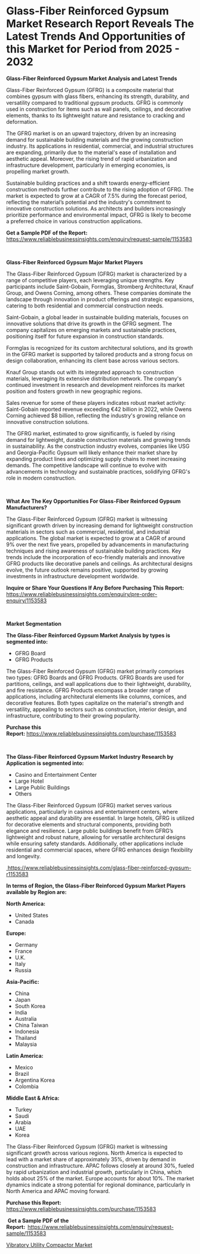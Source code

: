 <p><h1>Glass-Fiber Reinforced Gypsum Market Research Report Reveals The Latest Trends And Opportunities of this Market for Period from 2025 - 2032</h1></p><p><strong>Glass-Fiber Reinforced Gypsum Market Analysis and Latest Trends</strong></p>
<p><p>Glass-Fiber Reinforced Gypsum (GFRG) is a composite material that combines gypsum with glass fibers, enhancing its strength, durability, and versatility compared to traditional gypsum products. GFRG is commonly used in construction for items such as wall panels, ceilings, and decorative elements, thanks to its lightweight nature and resistance to cracking and deformation.</p><p>The GFRG market is on an upward trajectory, driven by an increasing demand for sustainable building materials and the growing construction industry. Its applications in residential, commercial, and industrial structures are expanding, primarily due to the material's ease of installation and aesthetic appeal. Moreover, the rising trend of rapid urbanization and infrastructure development, particularly in emerging economies, is propelling market growth.</p><p>Sustainable building practices and a shift towards energy-efficient construction methods further contribute to the rising adoption of GFRG. The market is expected to grow at a CAGR of 7.5% during the forecast period, reflecting the material’s potential and the industry's commitment to innovative construction solutions. As architects and builders increasingly prioritize performance and environmental impact, GFRG is likely to become a preferred choice in various construction applications.</p></p>
<p><strong>Get a Sample PDF of the Report:&nbsp;</strong> <a href="https://www.reliablebusinessinsights.com/enquiry/request-sample/1153583?utm_campaign=2789&utm_medium=2&utm_source=Github&utm_content=ia&utm_term=22032025&utm_id=glass-fiber-reinforced-gypsum">https://www.reliablebusinessinsights.com/enquiry/request-sample/1153583</a></p>
<p>&nbsp;</p>
<p><strong>Glass-Fiber Reinforced Gypsum Major Market Players</strong></p>
<p><p>The Glass-Fiber Reinforced Gypsum (GFRG) market is characterized by a range of competitive players, each leveraging unique strengths. Key participants include Saint-Gobain, Formglas, Stromberg Architectural, Knauf Group, and Owens Corning, among others. These companies dominate the landscape through innovation in product offerings and strategic expansions, catering to both residential and commercial construction needs.</p><p>Saint-Gobain, a global leader in sustainable building materials, focuses on innovative solutions that drive its growth in the GFRG segment. The company capitalizes on emerging markets and sustainable practices, positioning itself for future expansion in construction standards.</p><p>Formglas is recognized for its custom architectural solutions, and its growth in the GFRG market is supported by tailored products and a strong focus on design collaboration, enhancing its client base across various sectors.</p><p>Knauf Group stands out with its integrated approach to construction materials, leveraging its extensive distribution network. The company's continued investment in research and development reinforces its market position and fosters growth in new geographic regions.</p><p>Sales revenue for some of these players indicates robust market activity: Saint-Gobain reported revenue exceeding €42 billion in 2022, while Owens Corning achieved $8 billion, reflecting the industry's growing reliance on innovative construction solutions. </p><p>The GFRG market, estimated to grow significantly, is fueled by rising demand for lightweight, durable construction materials and growing trends in sustainability. As the construction industry evolves, companies like USG and Georgia-Pacific Gypsum will likely enhance their market share by expanding product lines and optimizing supply chains to meet increasing demands. The competitive landscape will continue to evolve with advancements in technology and sustainable practices, solidifying GFRG's role in modern construction.</p></p>
<p>&nbsp;</p>
<p><strong>What Are The Key Opportunities For Glass-Fiber Reinforced Gypsum Manufacturers?</strong></p>
<p><p>The Glass-Fiber Reinforced Gypsum (GFRG) market is witnessing significant growth driven by increasing demand for lightweight construction materials in sectors such as commercial, residential, and industrial applications. The global market is expected to grow at a CAGR of around 9% over the next five years, propelled by advancements in manufacturing techniques and rising awareness of sustainable building practices. Key trends include the incorporation of eco-friendly materials and innovative GFRG products like decorative panels and ceilings. As architectural designs evolve, the future outlook remains positive, supported by growing investments in infrastructure development worldwide.</p></p>
<p><strong>Inquire or Share Your Questions If Any Before Purchasing This Report:</strong> <a href="https://www.reliablebusinessinsights.com/enquiry/pre-order-enquiry/1153583?utm_campaign=2789&utm_medium=2&utm_source=Github&utm_content=ia&utm_term=22032025&utm_id=glass-fiber-reinforced-gypsum">https://www.reliablebusinessinsights.com/enquiry/pre-order-enquiry/1153583</a></p>
<p>&nbsp;</p>
<p><strong>Market Segmentation</strong></p>
<p><strong>The Glass-Fiber Reinforced Gypsum Market Analysis by types is segmented into:</strong></p>
<p><ul><li>GFRG Board</li><li>GFRG Products</li></ul></p>
<p><p>The Glass-Fiber Reinforced Gypsum (GFRG) market primarily comprises two types: GFRG Boards and GFRG Products. GFRG Boards are used for partitions, ceilings, and wall applications due to their lightweight, durability, and fire resistance. GFRG Products encompass a broader range of applications, including architectural elements like columns, cornices, and decorative features. Both types capitalize on the material's strength and versatility, appealing to sectors such as construction, interior design, and infrastructure, contributing to their growing popularity.</p></p>
<p><strong>Purchase this Report:&nbsp;</strong><a href="https://www.reliablebusinessinsights.com/purchase/1153583?utm_campaign=2789&utm_medium=2&utm_source=Github&utm_content=ia&utm_term=22032025&utm_id=glass-fiber-reinforced-gypsum">https://www.reliablebusinessinsights.com/purchase/1153583</a></p>
<p>&nbsp;</p>
<p><strong>The Glass-Fiber Reinforced Gypsum Market Industry Research by Application is segmented into:</strong></p>
<p><ul><li>Casino and Entertainment Center</li><li>Large Hotel</li><li>Large Public Buildings</li><li>Others</li></ul></p>
<p><p>The Glass-Fiber Reinforced Gypsum (GFRG) market serves various applications, particularly in casinos and entertainment centers, where aesthetic appeal and durability are essential. In large hotels, GFRG is utilized for decorative elements and structural components, providing both elegance and resilience. Large public buildings benefit from GFRG’s lightweight and robust nature, allowing for versatile architectural designs while ensuring safety standards. Additionally, other applications include residential and commercial spaces, where GFRG enhances design flexibility and longevity.</p></p>
<p><a href="https://www.reliablebusinessinsights.com/glass-fiber-reinforced-gypsum-r1153583?utm_campaign=2789&utm_medium=2&utm_source=Github&utm_content=ia&utm_term=22032025&utm_id=glass-fiber-reinforced-gypsum">&nbsp;https://www.reliablebusinessinsights.com/glass-fiber-reinforced-gypsum-r1153583</a></p>
<p><strong>In terms of Region, the Glass-Fiber Reinforced Gypsum Market Players available by Region are:</strong></p>
<p>
    <p> <strong> North America: </strong>
        <ul>
            <li>United States</li>
            <li>Canada</li>
        </ul>
        </p> 
    <p> <strong> Europe: </strong>
        <ul>
            <li>Germany</li>
            <li>France</li>
            <li>U.K.</li>
            <li>Italy</li>
            <li>Russia</li>
        </ul>
        </p> 
    <p> <strong> Asia-Pacific: </strong>
        <ul>
            <li>China</li>
            <li>Japan</li>
            <li>South Korea</li>
            <li>India</li>
            <li>Australia</li>
            <li>China Taiwan</li>
            <li>Indonesia</li>
            <li>Thailand</li>
            <li>Malaysia</li>
        </ul>
        </p> 
    <p> <strong> Latin America: </strong>
        <ul>
            <li>Mexico</li>
            <li>Brazil</li>
            <li>Argentina Korea</li>
            <li>Colombia</li>
        </ul>
        </p> 
    <p> <strong> Middle East & Africa: </strong>
        <ul>
            <li>Turkey</li>
            <li>Saudi</li>
            <li>Arabia</li>
            <li>UAE</li>
            <li>Korea</li>
        </ul>
    </p>
    </p>
<p><p>The Glass-Fiber Reinforced Gypsum (GFRG) market is witnessing significant growth across various regions. North America is expected to lead with a market share of approximately 35%, driven by demand in construction and infrastructure. APAC follows closely at around 30%, fueled by rapid urbanization and industrial growth, particularly in China, which holds about 25% of the market. Europe accounts for about 10%. The market dynamics indicate a strong potential for regional dominance, particularly in North America and APAC moving forward.</p></p>
<p><strong>Purchase this Report: </strong><a href="https://www.reliablebusinessinsights.com/purchase/1153583?utm_campaign=2789&utm_medium=2&utm_source=Github&utm_content=ia&utm_term=22032025&utm_id=glass-fiber-reinforced-gypsum">https://www.reliablebusinessinsights.com/purchase/1153583</a></p>
<p>&nbsp;<strong>Get a Sample PDF of the Report:&nbsp;&nbsp;</strong><a href="https://www.reliablebusinessinsights.com/enquiry/request-sample/1153583?utm_campaign=2789&utm_medium=2&utm_source=Github&utm_content=ia&utm_term=22032025&utm_id=glass-fiber-reinforced-gypsum">https://www.reliablebusinessinsights.com/enquiry/request-sample/1153583</a></p>
<p><strong></strong></p>
<p><p><a href="https://github.com/sapsaidamary/Market-Research-Report-List-1/blob/main/vibratory-utility-compactor-market.md?utm_campaign=2789&utm_medium=2&utm_source=Github&utm_content=ia&utm_term=22032025&utm_id=glass-fiber-reinforced-gypsum">Vibratory Utility Compactor Market</a></p></p>